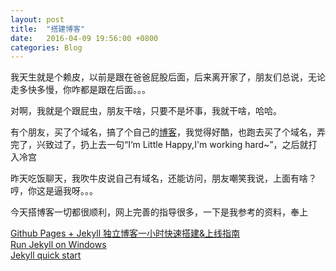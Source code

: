 ```yaml
---
layout: post
title:  "搭建博客"
date:   2016-04-09 19:56:00 +0800
categories: Blog
---
```

我天生就是个赖皮，以前是跟在爸爸屁股后面，后来离开家了，朋友们总说，无论走多快多慢，你咋都是跟在后面。。。

对啊，我就是个跟屁虫，朋友干啥，只要不是坏事，我就干啥，哈哈。

有个朋友，买了个域名，搞了个自己的[博客](http://lintanghui.com/)，我觉得好酷，也跑去买了个域名，弄完了，兴致过了，扔上去一句“I‘m Little Happy,I'm working hard~”，之后就打入冷宫

昨天吃饭聊天，我吹牛皮说自己有域名，还能访问，朋友嘲笑我说，上面有啥？哼，你这是逼我呀。。。

今天搭博客一切都很顺利，网上完善的指导很多，一下是我参考的资料，奉上

[Github Pages + Jekyll 独立博客一小时快速搭建&上线指南](http://www.jianshu.com/p/7593508666f8)  
[Run Jekyll on Windows](http://jekyll-windows.juthilo.com/)  
[Jekyll quick start](https://jekyllrb.com/docs/quickstart/)  
